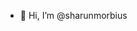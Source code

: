 - 👋 Hi, I’m @sharunmorbius

<!---
sharunmorbius/sharunmorbius is a ✨ special ✨ repository because its `README.md` (this file) appears on your GitHub profile.
You can click the Preview link to take a look at your changes.
--->

